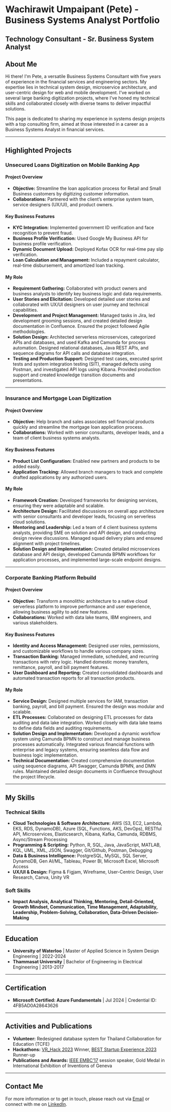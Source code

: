 # Wachirawit Umpaipant (Pete) - Business Systems Analyst Portfolio

**Technology Consultant - Sr. Business System Analyst** 
---

## About Me

Hi there! I'm Pete, a versatile Business Systems Consultant with five years of experience in the financial services and engineering sectors. My expertise lies in technical system design, microservice architecture, and user-centric design for web and mobile development. I've worked on several large banking digitization projects, where I've honed my technical skills and collaborated closely with diverse teams to deliver impactful solutions.

This page is dedicated to sharing my experience in systems design projects with a top consulting firm, aimed at those interested in a career as a Business Systems Analyst in financial services.

---

## Highlighted Projects

### Unsecured Loans Digitization on Mobile Banking App

#### Project Overview
- **Objective:** Streamline the loan application process for Retail and Small Business customers by digitizing customer information.
- **Collaborations:** Partnered with the client’s enterprise system team, service designers (UX/UI), and product owners.

#### Key Business Features
- **KYC Integration:** Implemented government ID verification and face recognition to prevent fraud.
- **Business Profile Verification:** Used Google My Business API for business profile verification.
- **Dynamic Document Upload:** Deployed Kofax OCR for real-time pay slip verification.
- **Loan Calculation and Management:** Included a repayment calculator, real-time disbursement, and amortized loan tracking.

#### My Role
- **Requirement Gathering:** Collaborated with product owners and business analysts to identify key business logic and data requirements.
- **User Stories and Elicitation:** Developed detailed user stories and collaborated with UX/UI designers on user journey and technical capabilities.
- **Development and Project Management:** Managed tasks in Jira, led development grooming sessions, and created detailed design documentation in Confluence. Ensured the project followed Agile methodologies.
- **Solution Design:** Architected serverless microservices, categorized APIs and databases, and used Kafka and Camunda for process automation. Designed relational databases, Java REST APIs, and sequence diagrams for API calls and database integration.
- **Testing and Production Support:** Designed test cases, executed sprint tests and system integration testing (SIT), managed defects using Postman, and investigated API logs using Kibana. Provided production support and created knowledge transition documents and presentations.

---

### Insurance and Mortgage Loan Digitization

#### Project Overview
- **Objective:** Help branch and sales associates sell financial products quickly and streamline the mortgage loan application process.
- **Collaborations:** Worked with senior consultants, developer leads, and a team of client business systems analysts.

#### Key Business Features
- **Product List Configuration:** Enabled new partners and products to be added easily.
- **Application Tracking:** Allowed branch managers to track and complete drafted applications by any authorized users.

#### My Role
- **Framework Creation:** Developed frameworks for designing services, ensuring they were adaptable and scalable.
- **Architecture Design:** Facilitated discussions on overall app architecture with senior consultants and developer leads, focusing on serverless cloud solutions.
- **Mentoring and Leadership:** Led a team of 4 client business systems analysts, providing SME on solution and API design, and conducting design review discussions. Managed squad delivery plans and ensured alignment with project timelines.
- **Solution Design and Implementation:** Created detailed microservices database and API design, developed Camunda BPMN workflows for application processes, and implemented large-scale endpoint designs.

---

### Corporate Banking Platform Rebuild

#### Project Overview
- **Objective:** Transform a monolithic architecture to a native cloud serverless platform to improve performance and user experience, allowing business agility to add new features.
- **Collaborations:** Worked with data lake teams, IBM engineers, and various stakeholders.

#### Key Business Features
- **Identity and Access Management:** Designed user roles, permissions, and customizable workflows to handle various company sizes.
- **Transaction Banking:** Managed immediate, scheduled, and recurring transactions with retry logic. Handled domestic money transfers, remittance, payroll, and bill payment features.
- **User Dashboard and Reporting:** Created consolidated dashboards and automated transaction reports for all transaction products.

#### My Role
- **Service Design:** Designed multiple services for IAM, transaction banking, payroll, and bill payment. Ensured the design was modular and scalable.
- **ETL Processes:** Collaborated on designing ETL processes for data auditing and data lake integration. Worked closely with data lake teams to define data fields and auditing requirements.
- **Solution Design and Implementation:** Developed a dynamic workflow system using Camunda BPMN to construct and manage business processes automatically. Integrated various financial functions with enterprise and legacy systems, ensuring seamless data flow and business logic implementation.
- **Technical Documentation:** Created comprehensive documentation using sequence diagrams, API Swagger, Camunda BPMN, and DMN rules. Maintained detailed design documents in Confluence throughout the project lifecycle.

---

## My Skills

### Technical Skills
- **Cloud Technologies & Software Architecture:** AWS (S3, EC2, Lambda, EKS, RDS, DynamoDB), Azure (SQL, Functions, AKS, DevOps), RESTful API, Microservices, Elasticsearch, Kibana, Kafka, Camunda, RDBMS, Async/Stream Processing
- **Programming & Scripting:** Python, R, SQL, Java, JavaScript, MATLAB, KQL, UML, XML, JSON, Swagger, Git/Github, Postman, Debugging
- **Data & Business Intelligence:** PostgreSQL, MySQL, SQL Server, DynamoDB, Gen AI/ML, Tableau, Power BI, Microsoft Excel, Microsoft Access
- **UX/UI & Design:** Figma & Figjam, Wireframe, User-Centric Design, User Research, Canva, Unity VR

### Soft Skills
- **Impact Analysis, Analytical Thinking, Mentoring, Detail-Oriented, Growth Mindset, Communication, Time Management, Adaptability, Leadership, Problem-Solving, Collaboration, Data-Driven Decision-Making**

---

## Education

- **University of Waterloo** | Master of Applied Science in System Design Engineering | 2022-2024
- **Thammasat University** | Bachelor of Engineering in Electrical Engineering | 2013-2017

---

## Certification

- **Microsoft Certified: Azure Fundamentals** | Jul 2024 | Credential ID: 4FB5AD0A28643626

---

## Activities and Publications

- **Volunteer:** Redesigned database system for Thailand Collaboration for Education (TCFE)
- **Hackathons:** [VR_Hack 2023](https://www.georgiancollege.ca/blog/student-life/georgian-vr-hack-provides-an-immersive-learning-experience/) Winner, [BEST Startup Experience 2023](https://lassonde.yorku.ca/best-startup-experience-2023) Runner-up
- **Publications and Awards:** [IEEE EMBC’17](https://doi.org/10.1109/embc.2017.8037112) session speaker, Gold Medal in International Exhibition of Inventions of Geneva

---

## Contact Me

For more information or to get in touch, please reach out via [Email](mailto:petewachi@outlook.com) or connect with me on [LinkedIn](https://www.linkedin.com/in/umpaipantw).
